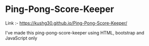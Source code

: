 # Ping-Pong-Score-Keeper
Link :- https://kushg30.github.io/Ping-Pong-Score-Keeper/

I've made this ping-pong-score-keeper using HTML, bootstrap and JavaScript only
